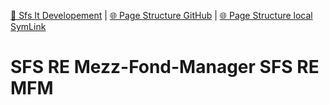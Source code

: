 [📁 Sfs It Developement](../sfs-it-developement.md) | [🌐 Page Structure GitHub](/2cu.atlassian.net/wiki/spaces/CCU/pages/400000045/sfs-re-mezz-fond-manager-sfs-re-mfm.md) | [🌐 Page Structure local SymLink](./sfs-re-mezz-fond-manager-sfs-re-mfm.page.md)

# SFS RE Mezz-Fond-Manager    SFS RE MFM
